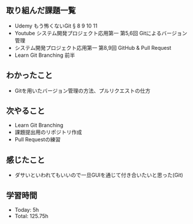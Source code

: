 ## 取り組んだ課題一覧
- Udemy もう怖くないGit § 8 9 10 11
- Youtube システム開発プロジェクト応用第一 第5,6回 Gitによるバージョン管理
- システム開発プロジェクト応用第一 第8,9回 GitHub & Pull Request
- Learn Git Branching 前半
## わかったこと
- Gitを用いたバージョン管理の方法、プルリクエストの仕方
## 次やること
- Learn Git Branching
- 課題提出用のリポジトリ作成
- Pull Requestの練習
## 感じたこと
- ダサいといわれてもいいので一旦GUIを通じて付き合いたいと思った(Git)
## 学習時間
- Today: 5h
- Total: 125.75h
